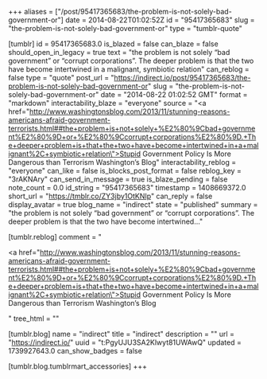 +++
aliases = ["/post/95417365683/the-problem-is-not-solely-bad-government-or"]
date = 2014-08-22T01:02:52Z
id = "95417365683"
slug = "the-problem-is-not-solely-bad-government-or"
type = "tumblr-quote"

[tumblr]
id = 95417365683.0
is_blazed = false
can_blaze = false
should_open_in_legacy = true
text = "the problem is not solely “bad government” or “corrupt corporations”. The deeper problem is that the two have become intertwined in a malignant, symbiotic relation"
can_reblog = false
type = "quote"
post_url = "https://indirect.io/post/95417365683/the-problem-is-not-solely-bad-government-or"
slug = "the-problem-is-not-solely-bad-government-or"
date = "2014-08-22 01:02:52 GMT"
format = "markdown"
interactability_blaze = "everyone"
source = "<a href=\"http://www.washingtonsblog.com/2013/11/stunning-reasons-americans-afraid-government-terrorists.html##the+problem+is+not+solely+%E2%80%9Cbad+government%E2%80%9D+or+%E2%80%9Ccorrupt+corporations%E2%80%9D.+The+deeper+problem+is+that+the+two+have+become+intertwined+in+a+malignant%2C+symbiotic+relation\">Stupid Government Policy Is More Dangerous than Terrorism Washington&rsquo;s Blog</a>"
interactability_reblog = "everyone"
can_like = false
is_blocks_post_format = false
reblog_key = "3rAKNAry"
can_send_in_message = true
is_blaze_pending = false
note_count = 0.0
id_string = "95417365683"
timestamp = 1408669372.0
short_url = "https://tmblr.co/ZY3jby1OtKNIp"
can_reply = false
display_avatar = true
blog_name = "indirect"
state = "published"
summary = "the problem is not solely “bad government” or “corrupt corporations”. The deeper problem is that the two have become intertwined..."

[tumblr.reblog]
comment = "<p><a href=\"http://www.washingtonsblog.com/2013/11/stunning-reasons-americans-afraid-government-terrorists.html##the+problem+is+not+solely+%E2%80%9Cbad+government%E2%80%9D+or+%E2%80%9Ccorrupt+corporations%E2%80%9D.+The+deeper+problem+is+that+the+two+have+become+intertwined+in+a+malignant%2C+symbiotic+relation\">Stupid Government Policy Is More Dangerous than Terrorism Washington’s Blog</a></p>"
tree_html = ""

[tumblr.blog]
name = "indirect"
title = "indirect"
description = ""
url = "https://indirect.io/"
uuid = "t:PgyUJU3SA2Klwyt81UWAwQ"
updated = 1739927643.0
can_show_badges = false

[tumblr.blog.tumblrmart_accessories]
+++
